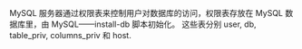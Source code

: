 MySQL 服务器通过权限表来控制用户对数据库的访问，权限表存放在 MySQL 数据库里，由 MySQL——install-db 脚本初始化。
这些表分别 user, db, table_priv, columns_priv 和 host.